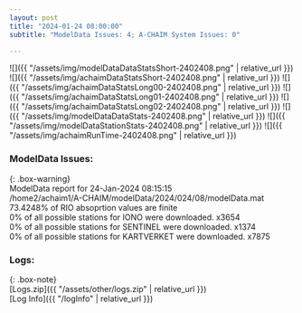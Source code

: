 ```yaml
---
layout: post
title: "2024-01-24 08:00:00"
subtitle: "ModelData Issues: 4; A-CHAIM System Issues: 0"

---
```


![]({{ "/assets/img/modelDataDataStatsShort-2402408.png" | relative_url }})
![]({{ "/assets/img/achaimDataStatsShort-2402408.png" | relative_url }})
![]({{ "/assets/img/achaimDataStatsLong00-2402408.png" | relative_url }})
![]({{ "/assets/img/achaimDataStatsLong01-2402408.png" | relative_url }})
![]({{ "/assets/img/achaimDataStatsLong02-2402408.png" | relative_url }})
![]({{ "/assets/img/modelDataDataStats-2402408.png" | relative_url }})
![]({{ "/assets/img/modelDataStationStats-2402408.png" | relative_url }})
![]({{ "/assets/img/achaimRunTime-2402408.png" | relative_url }})


### ModelData Issues:  
  
{: .box-warning}  
 ModelData report for 24-Jan-2024 08:15:15   
 /home2/achaim1/A-CHAIM/modelData/2024/024/08/modelData.mat   
 73.4248% of RIO absoprtion values are finite   
 0% of all possible stations for IONO were downloaded. x3654   
 0% of all possible stations for SENTINEL were downloaded. x1374   
 0% of all possible stations for KARTVERKET were downloaded. x7875   
  


### Logs:  
  
{: .box-note}  
[Logs.zip]({{ "/assets/other/logs.zip" | relative_url }})  
[Log Info]({{ "/logInfo" | relative_url }})  
